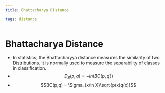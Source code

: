 ```yaml
---
title: Bhattacharya Distance

tags: distance 
---
```


# Bhattacharya Distance
- In statistics, the Bhattacharyya distance measures the similarity of two [Distributions](Distributions). It is normally used to measure the separability of classes in classification.
- $$D_{B}(p,q) = -ln(BC(p,q))$$
- $$BC(p,q) = \Sigma_{x\in X}\sqrt{p(x)q(x)}$$


























